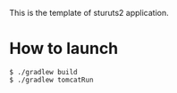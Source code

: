 This is the template of sturuts2 application.

# How to launch
```shell
$ ./gradlew build
$ ./gradlew tomcatRun
```

